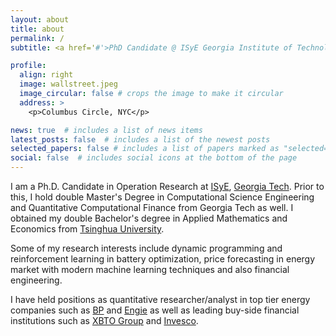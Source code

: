 ```yaml
---
layout: about
title: about
permalink: /
subtitle: <a href='#'>PhD Candidate @ ISyE Georgia Institute of Technology</a>. #Address. Contacts. Moto. Etc.

profile:
  align: right
  image: wallstreet.jpeg
  image_circular: false # crops the image to make it circular
  address: >
    <p>Columbus Circle, NYC</p>

news: true  # includes a list of news items
latest_posts: false  # includes a list of the newest posts
selected_papers: false # includes a list of papers marked as "selected={true}"
social: false  # includes social icons at the bottom of the page
---
```

<!-- This is some random text -- this should change frontend
Write your biography here. Tell the world about yourself. Link to your favorite [subreddit](http://reddit.com). You can put a picture in, too. The code is already in, just name your picture `prof_pic.jpg` and put it in the `img/` folder.

Put your address / P.O. box / other info right below your picture. You can also disable any of these elements by editing `profile` property of the YAML header of your `_pages/about.md`. Edit `_bibliography/papers.bib` and Jekyll will render your [publications page](/al-folio/publications/) automatically.

Link to your social media connections, too. This theme is set up to use [Font Awesome icons](http://fortawesome.github.io/Font-Awesome/) and [Academicons](https://jpswalsh.github.io/academicons/), like the ones below. Add your Facebook, Twitter, LinkedIn, Google Scholar, or just disable all of them. -->

I am a Ph.D. Candidate in Operation Research at [ISyE](https://www.isye.gatech.edu/), [Georgia Tech](https://www.gatech.edu/). 
Prior to this, I hold double Master's Degree in Computational Science Engineering and Quantitative Computational Finance from Georgia Tech as well. I obtained my double Bachelor's degree in Applied Mathematics and Economics from [Tsinghua University](https://www.tsinghua.edu.cn/en/).

Some of my research interests include dynamic programming and reinforcement learning in battery optimization, price forecasting in energy market with modern machine learning techniques and also financial engineering. 


I have held positions as quantitative researcher/analyst in top tier energy companies such as [BP](https://www.bp.com/en_us/united-states/home.html) and [Engie](https://www.engie.com/en) as well as leading buy-side financial institutions such as [XBTO Group](https://www.xbto.com/) and [Invesco](https://www.invesco.com/corporate/en/home.html). 